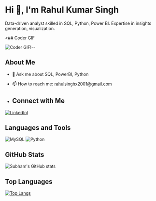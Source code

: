 # Hi 👋, I'm Rahul Kumar Singh

Data-driven analyst skilled in SQL, Python, Power BI. Expertise in insights generation, visualization.

<## Coder GIF

![Coder GIF](https://example.com/coder.gif)!--

## About Me

- 💬 Ask me about SQL, PowerBI, Python
- 📫 How to reach me: [rahulsinghx2001@gmail.com](mailto:rahulsinghx2001@gmail.com)

- ## Connect with Me

[![LinkedIn](https://img.shields.io/badge/LinkedIn-0077B5?style=for-the-badge&logo=linkedin&logoColor=white)](https://www.linkedin.com/in/rahul-kumar-singh-8906b8232/))

## Languages and Tools

![MySQL](https://img.shields.io/badge/MySQL-005C84?style=for-the-badge&logo=mysql&logoColor=white)
![Python](https://img.shields.io/badge/Python-3776AB?style=for-the-badge&logo=python&logoColor=white)

## GitHub Stats

![Subham's GitHub stats](https://github-readme-stats.vercel.app/api?username=rahulx2001&show_icons=true&theme=radical)

## Top Languages

[![Top Langs](https://github-readme-stats.vercel.app/api/top-langs/?username=rahulx2001&layout=compact)](https://github.com/rahulx2001)
